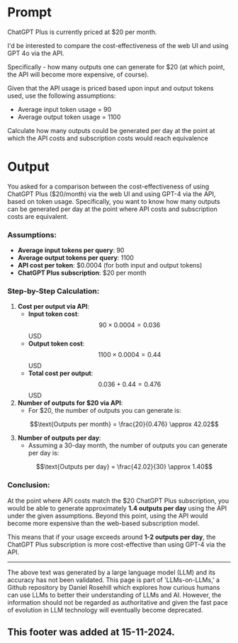 # Prompt

ChatGPT Plus is currently priced at $20 per month.

I'd be interested to compare the cost-effectiveness of the web UI and using GPT 4o via the API.

Specifically - how many outputs one can generate for $20 (at which point, the API will become more expensive, of course).

Given that the API usage is priced based upon input and output tokens used, use the following assumptions:

- Average input token usage = 90
- Average output token usage = 1100

Calculate how many outputs could be generated per day at the point at which the API costs and subscription costs would reach equivalence

# Output

You asked for a comparison between the cost-effectiveness of using ChatGPT Plus ($20/month) via the web UI and using GPT-4 via the API, based on token usage. Specifically, you want to know how many outputs can be generated per day at the point where API costs and subscription costs are equivalent.

### Assumptions:

- **Average input tokens per query**: 90
- **Average output tokens per query**: 1100
- **API cost per token**: $0.0004 (for both input and output tokens)
- **ChatGPT Plus subscription**: $20 per month

### Step-by-Step Calculation:

1. **Cost per output via API**:
   - **Input token cost**: $$90 \times 0.0004 = 0.036$$ USD
   - **Output token cost**: $$1100 \times 0.0004 = 0.44$$ USD
   - **Total cost per output**: $$0.036 + 0.44 = 0.476$$ USD
2. **Number of outputs for $20 via API**:
   - For $20, the number of outputs you can generate is:
   ```math
   \text{Outputs per month} = \frac{20}{0.476} \approx 42.02
   ```
3. **Number of outputs per day**:
   - Assuming a 30-day month, the number of outputs you can generate per day is:
   ```math
   \text{Outputs per day} = \frac{42.02}{30} \approx 1.40
   ```

### Conclusion:

At the point where API costs match the $20 ChatGPT Plus subscription, you would be able to generate approximately **1.4 outputs per day** using the API under the given assumptions. Beyond this point, using the API would become more expensive than the web-based subscription model.

This means that if your usage exceeds around **1-2 outputs per day**, the ChatGPT Plus subscription is more cost-effective than using GPT-4 via the API.

---

The above text was generated by a large language model (LLM) and its accuracy has not been validated. This page is part of 'LLMs-on-LLMs,' a Github repository by Daniel Rosehill which explores how curious humans can use LLMs to better their understanding of LLMs and AI. However, the information should not be regarded as authoritative and given the fast pace of evolution in LLM technology will eventually become deprecated. 

This footer was added at 15-11-2024.
---